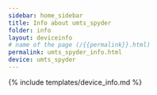 ```yaml
---
sidebar: home_sidebar
title: Info about umts_spyder
folder: info
layout: deviceinfo
# name of the page (/{{permalink}}.html)
permalink: umts_spyder_info.html
device: umts_spyder
---
```

{% include templates/device_info.md %}
